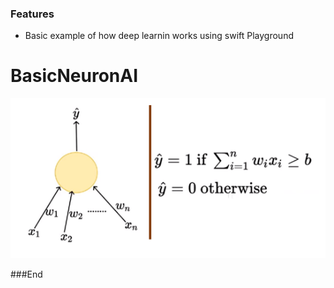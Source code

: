### Features

- Basic example of how deep learnin works using swift Playground

# BasicNeuronAI

![](https://github.com/MDalprato/BasicNeuronAI/blob/master/graph1.png)


###End
